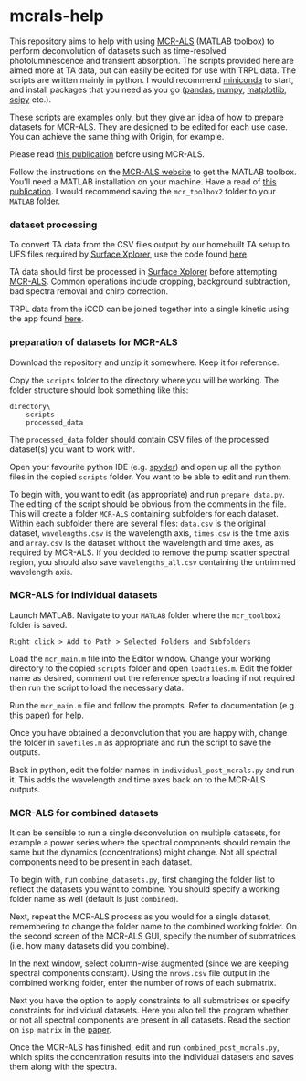 # mcrals-help

This repository aims to help with using [MCR-ALS](https://mcrals.wordpress.com/) (MATLAB toolbox) to perform deconvolution of datasets such as time-resolved photoluminescence and transient absorption. The scripts provided here are aimed more at TA data, but can easily be edited for use with TRPL data. The scripts are written mainly in python. I would recommend [miniconda](https://docs.conda.io/en/latest/miniconda.html) to start, and install packages that you need as you go ([pandas](https://pandas.pydata.org/), [numpy](https://numpy.org/), [matplotlib](https://matplotlib.org/), [scipy](https://www.scipy.org/) etc.).

These scripts are examples only, but they give an idea of how to prepare datasets for MCR-ALS. They are designed to be edited for each use case. You can achieve the same thing with Origin, for example.

Please read [this publication](https://doi.org/10.1016/j.chemolab.2014.10.003) before using MCR-ALS.

Follow the instructions on the [MCR-ALS website](https://mcrals.wordpress.com/) to get the MATLAB toolbox. You'll need a MATLAB installation on your machine. Have a read of [this publication](https://doi.org/10.1016/j.chemolab.2014.10.003). I would recommend saving the `mcr_toolbox2` folder to your `MATLAB` folder.

### dataset processing

To convert TA data from the CSV files output by our homebuilt TA setup to UFS files required by [Surface Xplorer](https://ultrafastsystems.com/surface-xplorer-data-analysis-software/), use the code found [here](https://bitbucket.org/ptapping/csv2ufs/src/master/).

TA data should first be processed in [Surface Xplorer](https://ultrafastsystems.com/surface-xplorer-data-analysis-software/) before attempting [MCR-ALS](https://mcrals.wordpress.com/). Common operations include cropping, background subtraction, bad spectra removal and chirp correction.

TRPL data from the iCCD can be joined together into a single kinetic using the app found [here](https://github.com/fast-spectroscopy-sheffield/iCCD-kinetics).

### preparation of datasets for MCR-ALS

Download the repository and unzip it somewhere. Keep it for reference.

Copy the `scripts` folder to the directory where you will be working. The folder structure should look something like this:
```
directory\
	scripts
	processed_data
```
The `processed_data` folder should contain CSV files of the processed dataset(s) you want to work with.

Open your favourite python IDE (e.g. [spyder](https://www.spyder-ide.org/)) and open up all the python files in the copied `scripts` folder. You want to be able to edit and run them.

To begin with, you want to edit (as appropriate) and run `prepare_data.py`. The editing of the script should be obvious from the comments in the file. This will create a folder `MCR-ALS` containing subfolders for each dataset. Within each subfolder there are several files: `data.csv` is the original dataset, `wavelengths.csv` is the wavelength axis, `times.csv` is the time axis and `array.csv` is the dataset without the wavelength and time axes, as required by MCR-ALS. If you decided to remove the pump scatter spectral region, you should also save `wavelengths_all.csv` containing the untrimmed wavelength axis.

### MCR-ALS for individual datasets

Launch MATLAB. Navigate to your `MATLAB` folder where the `mcr_toolbox2` folder is saved.
```
Right click > Add to Path > Selected Folders and Subfolders
```
Load the `mcr_main.m` file into the Editor window. Change your working directory to the copied `scripts` folder and open `loadfiles.m`. Edit the folder name as desired, comment out the reference spectra loading if not required then run the script to load the necessary data.

Run the `mcr_main.m` file and follow the prompts. Refer to documentation (e.g. [this paper](https://doi.org/10.1016/j.chemolab.2014.10.003)) for help.

Once you have obtained a deconvolution that you are happy with, change the folder in `savefiles.m` as appropriate and run the script to save the outputs.

Back in python, edit the folder names in `individual_post_mcrals.py` and run it. This adds the wavelength and time axes back on to the MCR-ALS outputs.

### MCR-ALS for combined datasets

It can be sensible to run a single deconvolution on multiple datasets, for example a power series where the spectral components should remain the same but the dynamics (concentrations) might change. Not all spectral components need to be present in each dataset.

To begin with, run `combine_datasets.py`, first changing the folder list to reflect the datasets you want to combine. You should specify a working folder name as well (default is just `combined`).

Next, repeat the MCR-ALS process as you would for a single dataset, remembering to change the folder name to the combined working folder. On the second screen of the MCR-ALS GUI, specify the number of submatrices (i.e. how many datasets did you combine).

In the next window, select column-wise augmented (since we are keeping spectral components constant). Using the `nrows.csv` file output in the combined working folder, enter the number of rows of each submatrix.

Next you have the option to apply constraints to all submatrices or specify constraints for individual datasets. Here you also tell the program whether or not all spectral components are present in all datasets. Read the section on `isp_matrix` in the [paper](https://doi.org/10.1016/j.chemolab.2014.10.003).

Once the MCR-ALS has finished, edit and run `combined_post_mcrals.py`, which splits the concentration results into the individual datasets and saves them along with the spectra.
